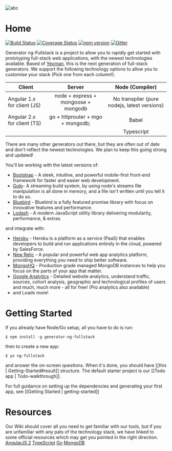 ![abc](https://github.com/georgeedwards/generator-ng-fullstack/raw/master/logo.png)

# Home
[![Build Status](https://secure.travis-ci.org/ericmdantas/generator-ng-fullstack.png?branch=master)](https://travis-ci.org/ericmdantas/generator-ng-fullstack)
[![Coverage Status](https://coveralls.io/repos/github/ericmdantas/generator-ng-fullstack/badge.svg?branch=master)](https://coveralls.io/github/ericmdantas/generator-ng-fullstack?branch=master)
[![npm version](https://badge.fury.io/js/generator-ng-fullstack.svg)](https://badge.fury.io/js/generator-ng-fullstack)
[![Gitter](https://badges.gitter.im/Join%20Chat.svg)](https://gitter.im/ericmdantas/generator-ng-fullstack?utm_source=badge&utm_medium=badge&utm_campaign=pr-badge)

Generator ng-Fullstack is a project to allow you to rapidly get started with prototyping full-stack web applications, with the newest technologies available. Based of [Yeoman](http://yeoman.io/), this is the next generation of full-stack generators. We support the following technology options to allow you to customise your stack (Pick one from each column!).

| Client        | Server        | Node (Compiler) |
| ------------- |:-------------:| :---------------:|
| Angular 1.x for client (JS)      | node + express + mongoose + mongodb | No transpiler (pure nodejs, latest versions)  |
| Angular 2.x for client (TS)      | go + httprouter + mgo + mongodb;      |   Babel          |
|  |      |    Typescript          |

There are many other generators out there, but they are often out of date and don't reflect the newest technologies. We plan to keep this going strong and updated!

You'll be working with the latest versions of:

+ [Bootstrap](https://github.com/twbs/bootstrap) - A sleek, intuitive, and powerful mobile-first front-end framework for faster and easier web development. 
+ [Gulp](https://github.com/gulpjs/gulp)- A streaming build system, by using node's streams file manipulation is all done in memory, and a file isn't written until you tell it to do so.
+ [Bluebird](https://github.com/petkaantonov/bluebird) - Bluebird is a fully featured promise library with focus on innovative features and performance.
+ [Lodash](https://github.com/lodash/lodash) - A modern JavaScript utility library delivering modularity, performance, & extras.

and integrate with:

+ [Heroku](https://www.heroku.com/) - Heroku is a platform as a service (PaaS) that enables developers to build and run applications entirely in the cloud, powered by SalesForce.
+ [New Relic](http://newrelic.com/) - A popular and powerful web app analytics platform, providing everything you need to ship better software.
+ [MongoHQ](https://www.compose.io/) - Production grade managed MongoDB instances to help you focus on the parts of your app that matter.
+ [Google Analytics](https://www.google.com/analytics/) - Detailed website analytics, understand traffic, sources, cohort analysis, geographic and technological profiles of users and much, much more - all for free! (Pro analytics also available)
+ and Loads more!

# Getting Started

If you already have Node/Go setup, all you have to do is run:

    $ npm install -g generator-ng-fullstack

then to create a new app:

    $ yo ng-fullstack

and answer the on-screen questions. When it's done, you should have [[this | Getting-Started#result]] structure. The default starter project is our [[Todo app | Todo-walkthrough]].

For full guidance on setting up the dependencies and generating your first app, see [[Getting Started | getting-started]]

# Resources

Our Wiki should cover all you need to get familiar with our tools, but if you are unfamiliar with any pats of the technology stack, we have linked to some official resources which may get you pointed in the right direction. 
[AngularJS 2](https://angular.io/docs/ts/latest/tutorial/)
[TypeScript](http://www.typescriptlang.org/Tutorial)
[Go](https://tour.golang.org/welcome/1)
[MongoDB](https://university.mongodb.com/)